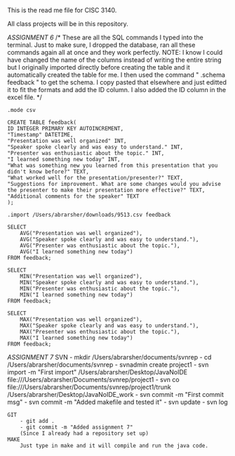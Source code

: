 This is the read me file for CISC 3140.

All class projects will be in this repository.



*ASSIGNMENT 6*
    /* 
        These are all the SQL commands I typed into the terminal.
        Just to make sure, I dropped the database, ran all these commands again
        all at once and they work perfectly.
        NOTE:
            I know I could have changed the name of the columns instead of writing the entire string
            but I originally imported directly before creating the table and it automatically 
            created the table for me. I then used the command " .schema feedback " to
            get the schema. I copy pasted that elsewhere and just editted it to fit the formats
            and add the ID column.
            I also added the ID column in the excel file. 
    */

    .mode csv

    CREATE TABLE feedback(
    ID INTEGER PRIMARY KEY AUTOINCREMENT,
    "Timestamp" DATETIME,
    "Presentation was well organized" INT,
    "Speaker spoke clearly and was easy to understand." INT,
    "Presenter was enthusiastic about the topic." INT,
    "I learned something new today" INT,
    "What was something new you learned from this presentation that you didn't know before?" TEXT,
    "What worked well for the presentation/presenter?" TEXT,
    "Suggestions for improvement. What are some changes would you advise the presenter to make their presentation more effective?" TEXT,
    "Additional comments for the speaker" TEXT
    );

    .import /Users/abrarsher/downloads/9513.csv feedback

    SELECT 
        AVG("Presentation was well organized"), 
        AVG("Speaker spoke clearly and was easy to understand."),
        AVG("Presenter was enthusiastic about the topic."),
        AVG("I learned something new today")
    FROM feedback;

    SELECT
        MIN("Presentation was well organized"),
        MIN("Speaker spoke clearly and was easy to understand."),
        MIN("Presenter was enthusiastic about the topic."),
        MIN("I learned something new today")
    FROM feedback;

    SELECT
        MAX("Presentation was well organized"),
        MAX("Speaker spoke clearly and was easy to understand."),
        MAX("Presenter was enthusiastic about the topic."),
        MAX("I learned something new today") 
    FROM feedback;



*ASSIGNMENT 7*
    SVN
    - mkdir /Users/abrarsher/documents/svnrep
    - cd /Users/abrarsher/documents/svnrep
    - svnadmin create project1
    - svn import -m "First import" /Users/abrarsher/Desktop/JavaNoIDE file:///Users/abrarsher/Documents/svnrep/project1
    - svn co file:///Users/abrarsher/Documents/svnrep/project1/trunk /Users/abrarsher/Desktop/JavaNoIDE_work
    - svn commit -m "First commit msg"
    - svn commit -m "Added makefile and tested it"
    - svn update
    - svn log

    GIT
        - git add .
        - git commit -m "Added assignment 7"
        (Since I already had a repository set up)
    MAKE
        Just type in make and it will compile and run the java code.
